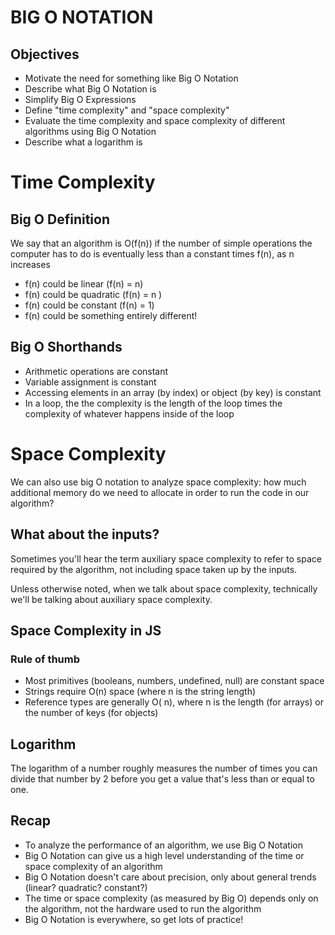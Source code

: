 
# BIG O NOTATION


## Objectives

- Motivate the need for something like Big O Notation
- Describe what Big O Notation is
- Simplify Big O Expressions
- Define "time complexity" and "space complexity"
- Evaluate the time complexity and space complexity of different algorithms using Big O Notation
- Describe what a logarithm is


# Time Complexity

## Big O Definition

We say that an algorithm is O(f(n)) if the number of simple operations the computer has to do is eventually less than a constant times f(n), as n increases

- f(n) could be linear (f(n) = n)
- f(n) could be quadratic (f(n) = n  )
- f(n) could be constant (f(n) = 1)
- f(n) could be something entirely different!
## Big O Shorthands

- Arithmetic operations are constant
- Variable assignment is constant
- Accessing elements in an array (by index) or object (by key) is constant
- In a loop, the the complexity is the length of the loop times the complexity of whatever happens inside of the loop
# Space Complexity

We can also use big O notation to analyze space complexity: how much additional memory do we need to allocate in order to run the code in our algorithm?

## What about the inputs?

Sometimes you'll hear the term auxiliary space complexity to refer to space required by the algorithm, not including space taken up by the inputs.

Unless otherwise noted, when we talk about space complexity, technically we'll be talking about auxiliary space complexity.


## Space Complexity in JS
### Rule of thumb

- Most primitives (booleans, numbers, undefined, null) are constant space
- Strings require O(n) space (where n is the string length)
- Reference types are generally O( n), where n is the length (for arrays) or the number of keys (for objects)
## Logarithm

The logarithm of a number roughly measures the number of times you can divide that number by 2 before you get a value that's less than or equal to one.
## Recap

- To analyze the performance of an algorithm, we use Big O Notation
- Big O Notation can give us a high level understanding of the time or space complexity of an algorithm
- Big O Notation doesn't care about precision, only about general trends (linear? quadratic? constant?)
- The time or space complexity (as measured by Big O) depends only on the algorithm, not the hardware used to run the algorithm
- Big O Notation is everywhere, so get lots of practice!